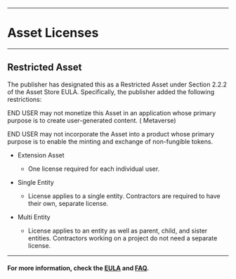 ____
# Asset Licenses
____

## Restricted Asset
The publisher has designated this as a Restricted Asset under Section 2.2.2 of the Asset Store EULA. Specifically, the
publisher added the following restrictions:

END USER may not monetize this Asset in an application whose primary purpose is to create user-generated content. (
Metaverse)

END USER may not incorporate the Asset into a product whose primary purpose is to enable the minting and exchange of
non-fungible tokens.

* Extension Asset
  * One license required for each individual user.

* Single Entity
  * License applies to a single entity. Contractors are required to have their own, separate license.

* Multi Entity
  * License applies to an entity as well as parent, child, and sister entities. Contractors working on a project do not need a separate license.
____
#### For more information, check the [EULA](https://unity3d.com/legal/as_terms) and [FAQ](https://assetstore.unity.com/browse/eula-faq).